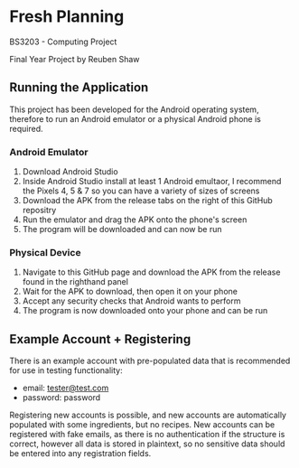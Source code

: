 # Fresh Planning

BS3203 - Computing Project

Final Year Project by Reuben Shaw

## Running the Application

This project has been developed for the Android operating system, therefore to run an Android emulator or a physical Android phone is required.

### Android Emulator

1. Download Android Studio
2. Inside Android Studio install at least 1 Android emultaor, I recommend the Pixels 4, 5 & 7 so you can have a variety of sizes of screens
3. Download the APK from the release tabs on the right of this GitHub repositry
4. Run the emulator and drag the APK onto the phone's screen
5. The program will be downloaded and can now be run

### Physical Device

1. Navigate to this GitHub page and download the APK from the release found in the righthand panel
2. Wait for the APK to download, then open it on your phone
3. Accept any security checks that Android wants to perform
4. The program is now downloaded onto your phone and can be run

## Example Account + Registering

There is an example account with pre-populated data that is recommended for use in testing functionality:

* email: tester@test.com
* password: password

Registering new accounts is possible, and new accounts are automatically populated with some ingredients, but no recipes.
New accounts can be registered with fake emails, as there is no authentication if the structure is correct, however all data is stored in plaintext, so no sensitive data should be entered into any registration fields.
